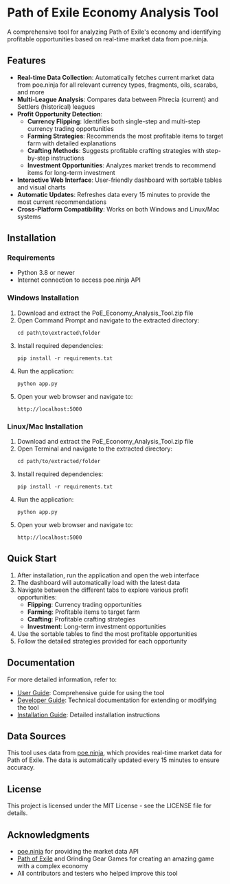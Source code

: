 # Path of Exile Economy Analysis Tool

A comprehensive tool for analyzing Path of Exile's economy and identifying profitable opportunities based on real-time market data from poe.ninja.

## Features

- **Real-time Data Collection**: Automatically fetches current market data from poe.ninja for all relevant currency types, fragments, oils, scarabs, and more
- **Multi-League Analysis**: Compares data between Phrecia (current) and Settlers (historical) leagues
- **Profit Opportunity Detection**:
  - **Currency Flipping**: Identifies both single-step and multi-step currency trading opportunities
  - **Farming Strategies**: Recommends the most profitable items to target farm with detailed explanations
  - **Crafting Methods**: Suggests profitable crafting strategies with step-by-step instructions
  - **Investment Opportunities**: Analyzes market trends to recommend items for long-term investment
- **Interactive Web Interface**: User-friendly dashboard with sortable tables and visual charts
- **Automatic Updates**: Refreshes data every 15 minutes to provide the most current recommendations
- **Cross-Platform Compatibility**: Works on both Windows and Linux/Mac systems

## Installation

### Requirements

- Python 3.8 or newer
- Internet connection to access poe.ninja API

### Windows Installation

1. Download and extract the PoE_Economy_Analysis_Tool.zip file
2. Open Command Prompt and navigate to the extracted directory:
   ```
   cd path\to\extracted\folder
   ```
3. Install required dependencies:
   ```
   pip install -r requirements.txt
   ```
4. Run the application:
   ```
   python app.py
   ```
5. Open your web browser and navigate to:
   ```
   http://localhost:5000
   ```

### Linux/Mac Installation

1. Download and extract the PoE_Economy_Analysis_Tool.zip file
2. Open Terminal and navigate to the extracted directory:
   ```
   cd path/to/extracted/folder
   ```
3. Install required dependencies:
   ```
   pip install -r requirements.txt
   ```
4. Run the application:
   ```
   python app.py
   ```
5. Open your web browser and navigate to:
   ```
   http://localhost:5000
   ```

## Quick Start

1. After installation, run the application and open the web interface
2. The dashboard will automatically load with the latest data
3. Navigate between the different tabs to explore various profit opportunities:
   - **Flipping**: Currency trading opportunities
   - **Farming**: Profitable items to target farm
   - **Crafting**: Profitable crafting strategies
   - **Investment**: Long-term investment opportunities
4. Use the sortable tables to find the most profitable opportunities
5. Follow the detailed strategies provided for each opportunity

## Documentation

For more detailed information, refer to:

- [User Guide](documentation/user_guide.md): Comprehensive guide for using the tool
- [Developer Guide](documentation/developer_guide.md): Technical documentation for extending or modifying the tool
- [Installation Guide](documentation/installation_guide.md): Detailed installation instructions

## Data Sources

This tool uses data from [poe.ninja](https://poe.ninja), which provides real-time market data for Path of Exile. The data is automatically updated every 15 minutes to ensure accuracy.

## License

This project is licensed under the MIT License - see the LICENSE file for details.

## Acknowledgments

- [poe.ninja](https://poe.ninja) for providing the market data API
- [Path of Exile](https://www.pathofexile.com) and Grinding Gear Games for creating an amazing game with a complex economy
- All contributors and testers who helped improve this tool
